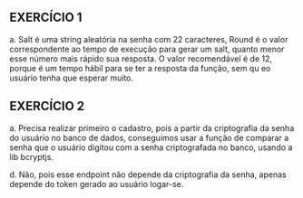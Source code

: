 ## EXERCÍCIO 1

a. Salt é uma string aleatória na senha com 22 caracteres, Round é o valor correspondente ao tempo de execução para gerar um salt, quanto menor esse número mais rápido sua resposta. O valor recomendável é de 12, porque é um tempo hábil para se ter a resposta da função, sem qu eo usuário tenha que esperar muito.

## EXERCÍCIO 2

a. Precisa realizar primeiro o cadastro, pois a partir da criptografia da senha do usuário no banco de dados, conseguimos usar a função de comparar a senha que o usuário digitou com a senha criptografada no banco, usando a lib bcryptjs.

d. Não, pois esse endpoint não depende da criptografia da senha, apenas depende do token gerado ao usuário logar-se.